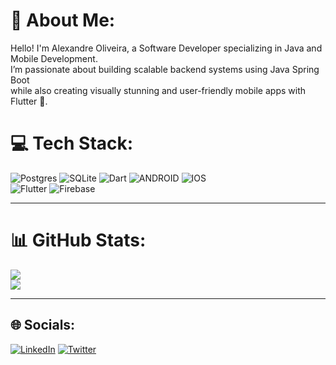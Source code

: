 # 💫 About Me:
Hello! I'm Alexandre Oliveira, a Software Developer specializing in Java and Mobile Development.<br>
I’m passionate about building scalable backend systems using Java Spring Boot<br> while also creating visually stunning and user-friendly mobile apps with Flutter 💙.<br>

# 💻 Tech Stack:
![Postgres](https://img.shields.io/badge/postgres-%23336791.svg?style=plastic&logo=postgresql&logoColor=white)
![SQLite](https://img.shields.io/badge/sqlite-%2307405e.svg?style=plastic&logo=sqlite&logoColor=white) 
![Dart](https://img.shields.io/badge/dart-%230175C2.svg?style=plastic&logo=dart&logoColor=white) 
![ANDROID](https://img.shields.io/badge/android-%2320232a.svg?style=plastic&logo=android&logoColor=%a4c639)
![IOS](https://img.shields.io/badge/IOS-%2320232a.svg?style=plastic&logo=apple&logoColor=white)  
![Flutter](https://img.shields.io/badge/Flutter-%2302569B.svg?style=plastic&logo=Flutter&logoColor=white) 
![Firebase](https://img.shields.io/badge/firebase-%23039BE5.svg?style=plastic&logo=firebase) 

---

# 📊 GitHub Stats:
![](https://github-readme-streak-stats.herokuapp.com/?user=AlexandreOlivera&theme=algolia&hide_border=false)<br/>
![](https://github-readme-stats.vercel.app/api/top-langs/?username=AlexandreOlivera&theme=algolia&hide_border=false&include_all_commits=false&count_private=true&layout=compact)

---
## 🌐 Socials:
[![LinkedIn](https://img.shields.io/badge/LinkedIn-%230077B5.svg?logo=linkedin&logoColor=white)](https://linkedin.com/in/alexandre-olivera) [![Twitter](https://img.shields.io/badge/Twitter-%231DA1F2.svg?logo=Twitter&logoColor=white)](https://twitter.com/AlexandreOliBR)

 
